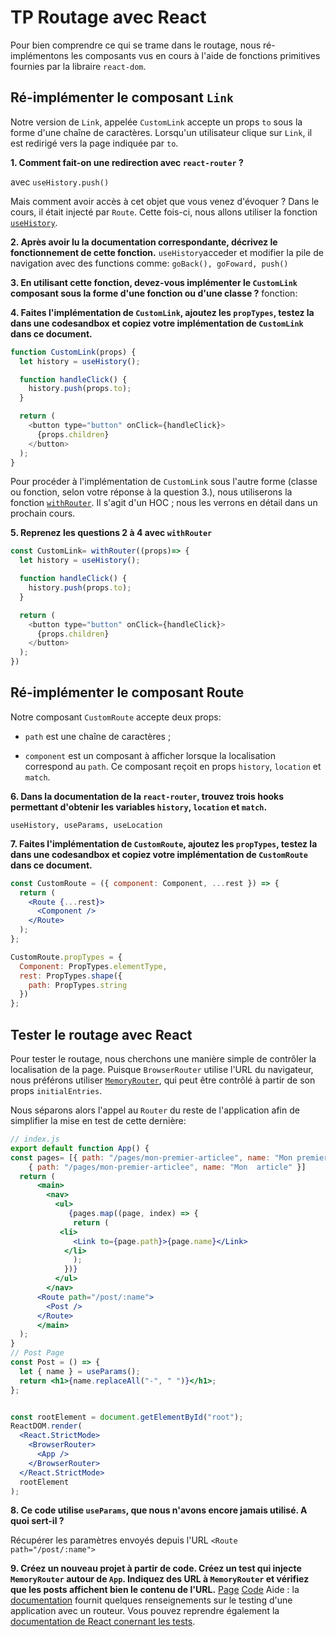 # TP Routage avec React

Pour bien comprendre ce qui se trame dans le routage, nous ré-implémentons les composants vus en cours à l'aide de fonctions primitives fournies par la libraire `react-dom`.


## Ré-implémenter le composant `Link`

Notre version de `Link`, appelée `CustomLink` accepte un props `to` sous la forme d'une chaîne de caractères. Lorsqu'un utilisateur clique sur `Link`, il est redirigé vers la page indiquée par `to`.

**1. Comment fait-on une redirection avec `react-router` ?**

avec ```useHistory.push()``` 

Mais comment avoir accès à cet objet que vous venez d'évoquer ? Dans le cours, il était injecté par `Route`. Cette fois-ci, nous allons utiliser la fonction [`useHistory`](https://reactrouter.com/web/api/Hooks/usehistory). 

**2. Après avoir lu la documentation correspondante, décrivez le fonctionnement de cette fonction.**
```useHistory```acceder et modifier la pile de navigation avec des functions comme: ```goBack(), goFoward, push()```

**3. En utilisant cette fonction, devez-vous implémenter le `CustomLink` composant sous la forme d'une fonction ou d'une classe ?**
fonction:


**4. Faites l'implémentation de `CustomLink`, ajoutez les `propTypes`, testez la dans une codesandbox et copiez votre implémentation de `CustomLink` dans ce document.**

```javascript
function CustomLink(props) {
  let history = useHistory();

  function handleClick() {
    history.push(props.to);
  }

  return (
    <button type="button" onClick={handleClick}>
      {props.children}
    </button>
  );
}
```
Pour procéder à l'implémentation de `CustomLink` sous l'autre forme (classe ou fonction, selon votre réponse à la question 3.), nous utiliserons la fonction [`withRouter`](https://reactrouter.com/web/api/withRouter). Il s'agit d'un HOC ; nous les verrons en détail dans un prochain cours.

**5. Reprenez les questions 2 à 4 avec `withRouter`**
```javascript
const CustomLink= withRouter((props)=> {
  let history = useHistory();

  function handleClick() {
    history.push(props.to);
  }

  return (
    <button type="button" onClick={handleClick}>
      {props.children}
    </button>
  );
})
```

## Ré-implémenter le composant Route

Notre composant `CustomRoute` accepte deux props: 

 - `path` est une chaîne de caractères ;

 - `component` est un composant à afficher lorsque la localisation correspond au `path`. Ce composant reçoit en props `history`, `location` et `match`.

**6. Dans la documentation de la `react-router`, trouvez trois hooks permettant d'obtenir les variables `history`, `location` et `match`.**

```useHistory, useParams, useLocation ```

**7. Faites l'implémentation de `CustomRoute`, ajoutez les `propTypes`, testez la dans une codesandbox et copiez votre implémentation de `CustomRoute` dans ce document.**
```jsx
const CustomRoute = ({ component: Component, ...rest }) => {
  return (
    <Route {...rest}>
      <Component />
    </Route>
  );
};

CustomRoute.propTypes = {
  Component: PropTypes.elementType,
  rest: PropTypes.shape({
    path: PropTypes.string
  })
};
```

## Tester le routage avec React

Pour tester le routage, nous cherchons une manière simple de contrôler la localisation de la page.
Puisque `BrowserRouter` utilise l'URL du navigateur, nous préférons utiliser [`MemoryRouter`](https://reactrouter.com/web/api/MemoryRouter), qui peut être contrôlé à partir de son props `initialEntries`. 

Nous séparons alors l'appel au `Router` du reste de l'application afin de simplifier la mise en test de cette dernière:


```jsx
// index.js
export default function App() {
const pages= [{ path: "/pages/mon-premier-articlee", name: "Mon premier article" },
    { path: "/pages/mon-premier-articlee", name: "Mon  article" }]
  return (
      <main>
        <nav>
          <ul>
             {pages.map((page, index) => {
              return (
           <li>
              <Link to={page.path}>{page.name}</Link>
            </li>
              );
            })}
          </ul>
        </nav>
      <Route path="/post/:name">
        <Post />
      </Route>
      </main>
  );
}
// Post Page
const Post = () => {
  let { name } = useParams();
  return <h1>{name.replaceAll("-", " ")}</h1>;
};


const rootElement = document.getElementById("root");
ReactDOM.render(
  <React.StrictMode>
    <BrowserRouter>
      <App />
    </BrowserRouter>
  </React.StrictMode>
  rootElement
);
```

**8. Ce code utilise `useParams`, que nous n'avons encore jamais utilisé. A quoi sert-il ?**

Récupérer les paramètres envoyés depuis l'URL `<Route path="/post/:name">` 

**9. Créez un nouveau projet à partir de code.  Créez un test qui injecte `MemoryRouter` autour de `App`. Indiquez des URL à `MemoryRouter` et vérifiez que les posts affichent bien le contenu de l'URL.**
[Page](https://csb-tl2je.netlify.app/)
[Code](https://codesandbox.io/s/sharp-hamilton-tl2je)
Aide : la [documentation](https://reactrouter.com/web/guides/testing) fournit quelques renseignements sur le testing d'une application avec un routeur. Vous pouvez reprendre également la [documentation de React conernant les tests](https://reactjs.org/docs/testing.html).


